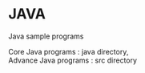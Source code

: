 # JAVA
Java sample programs 

Core Java programs : java directory,<br>
Advance Java programs : src directory
